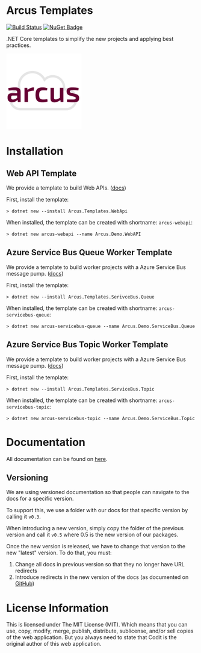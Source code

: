 # Arcus Templates
[![Build Status](https://dev.azure.com/codit/Arcus/_apis/build/status/Commit%20builds/CI%20-%20Arcus.Templates?branchName=master)](https://dev.azure.com/codit/Arcus/_build/latest?definitionId=765&branchName=master)
[![NuGet Badge](https://buildstats.info/nuget/Arcus.Templates.WebApi?includePreReleases=true)](https://www.nuget.org/packages/Arcus.Templates.WebApi/)

.NET Core templates to simplify the new projects and applying best practices.

![Arcus](https://raw.githubusercontent.com/arcus-azure/arcus/master/media/arcus.png)

# Installation

## Web API Template
We provide a template to build Web APIs. ([docs](https://templates.arcus-azure.net/features/web-api-template))

First, install the template:
```shell
> dotnet new --install Arcus.Templates.WebApi
```

When installed, the template can be created with shortname: `arcus-webapi`:
```shell
> dotnet new arcus-webapi --name Arcus.Demo.WebAPI
```

## Azure Service Bus Queue Worker Template
We provide a template to build worker projects with a Azure Service Bus message pump. ([docs](https://templates.arcus-azure.net/features/servicebus-queue-worker-template))

First, install the template:
```shell
> dotnet new --install Arcus.Templates.SerivceBus.Queue
```

When installed, the template can be created with shortname: `arcus-servicebus-queue`:
```shell
> dotnet new arcus-servicebus-queue --name Arcus.Demo.ServiceBus.Queue
```

## Azure Service Bus Topic Worker Template
We provide a template to build worker projects with a Azure Service Bus message pump. ([docs](https://templates.arcus-azure.net/features/servicebus-topic-worker-template))

First, install the template:
```shell
> dotnet new --install Arcus.Templates.ServiceBus.Topic
```

When installed, the template can be created with shortname: `arcus-servicebus-topic`:
```shell
> dotnet new arcus-servicebus-topic --name Arcus.Demo.ServiceBus.Topic
```

# Documentation

All documentation can be found on [here](https://templates.arcus-azure.net/).

## Versioning

We are using versioned documentation so that people can navigate to the docs for a specific version.

To support this, we use a folder with our docs for that specific version by calling it `v0.3`.

When introducing a new version, simply copy the folder of the previous version and call it `v0.5` where 0.5 is the new version of our packages.

Once the new version is released, we have to change that version to the new "latest" version. To do that, you must:

1. Change all docs in previous version so that they no longer have URL redirects
2. Introduce redirects in the new version of the docs (as documented on [GitHub](https://github.com/jekyll/jekyll-redirect-from#usage))

# License Information
This is licensed under The MIT License (MIT). Which means that you can use, copy, modify, merge, publish, distribute, sublicense, and/or sell copies of the web application. But you always need to state that Codit is the original author of this web application.
